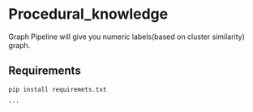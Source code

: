 # Procedural_knowledge

Graph Pipeline will give you numeric labels(based on cluster similarity) graph.
## Requirements
```
pip install requiremets.txt

'''
